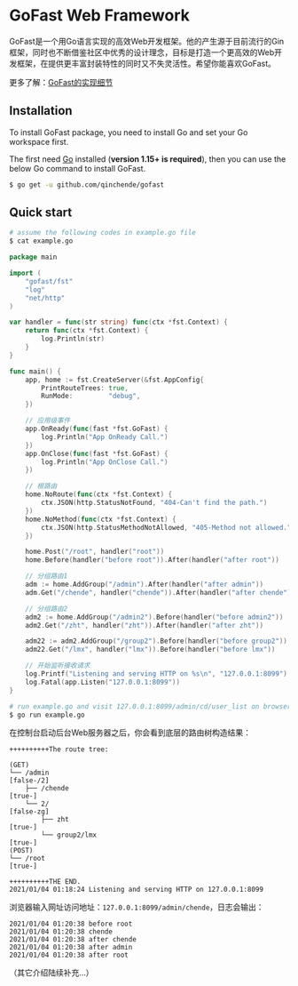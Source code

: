 # GoFast Web Framework

GoFast是一个用Go语言实现的高效Web开发框架。他的产生源于目前流行的Gin框架，同时也不断借鉴社区中优秀的设计理念，目标是打造一个更高效的Web开发框架，在提供更丰富封装特性的同时又不失灵活性。希望你能喜欢GoFast。

更多了解：[GoFast的实现细节](https://chende.ren/tags/gofast-intr/)

## Installation

To install GoFast package, you need to install Go and set your Go workspace first.

The first need [Go](https://golang.org/) installed (**version 1.15+ is required**), then you can use the below Go command to install GoFast.

```sh
$ go get -u github.com/qinchende/gofast
```

## Quick start

```sh
# assume the following codes in example.go file
$ cat example.go
```

```go
package main

import (
	"gofast/fst"
	"log"
	"net/http"
)

var handler = func(str string) func(ctx *fst.Context) {
	return func(ctx *fst.Context) {
		log.Println(str)
	}
}

func main() {
	app, home := fst.CreateServer(&fst.AppConfig{
		PrintRouteTrees: true,
		RunMode:         "debug",
	})

	// 应用级事件
	app.OnReady(func(fast *fst.GoFast) {
		log.Println("App OnReady Call.")
	})
	app.OnClose(func(fast *fst.GoFast) {
		log.Println("App OnClose Call.")
	})

	// 根路由
	home.NoRoute(func(ctx *fst.Context) {
		ctx.JSON(http.StatusNotFound, "404-Can't find the path.")
	})
	home.NoMethod(func(ctx *fst.Context) {
		ctx.JSON(http.StatusMethodNotAllowed, "405-Method not allowed.")
	})

	home.Post("/root", handler("root"))
	home.Before(handler("before root")).After(handler("after root"))

	// 分组路由1
	adm := home.AddGroup("/admin").After(handler("after admin"))
	adm.Get("/chende", handler("chende")).After(handler("after chende"))

	// 分组路由2
	adm2 := home.AddGroup("/admin2").Before(handler("before admin2"))
	adm2.Get("/zht", handler("zht")).After(handler("after zht"))

	adm22 := adm2.AddGroup("/group2").Before(handler("before group2"))
	adm22.Get("/lmx", handler("lmx")).Before(handler("before lmx"))

	// 开始监听接收请求
	log.Printf("Listening and serving HTTP on %s\n", "127.0.0.1:8099")
	log.Fatal(app.Listen("127.0.0.1:8099"))
}

```

```sh
# run example.go and visit 127.0.0.1:8099/admin/cd/user_list on browser
$ go run example.go
```

在控制台启动后台Web服务器之后，你会看到底层的路由树构造结果：

```
++++++++++The route tree:

(GET)
└── /admin                                                       [false-/2]
    ├── /chende                                                  [true-]
    └── 2/                                                       [false-zg]
        ├── zht                                                  [true-]
        └── group2/lmx                                           [true-]
(POST)
└── /root                                                        [true-]

++++++++++THE END.
2021/01/04 01:18:24 Listening and serving HTTP on 127.0.0.1:8099
```

浏览器输入网址访问地址：`127.0.0.1:8099/admin/chende`，日志会输出：

```
2021/01/04 01:20:38 before root
2021/01/04 01:20:38 chende
2021/01/04 01:20:38 after chende
2021/01/04 01:20:38 after admin
2021/01/04 01:20:38 after root
```

（其它介绍陆续补充...）